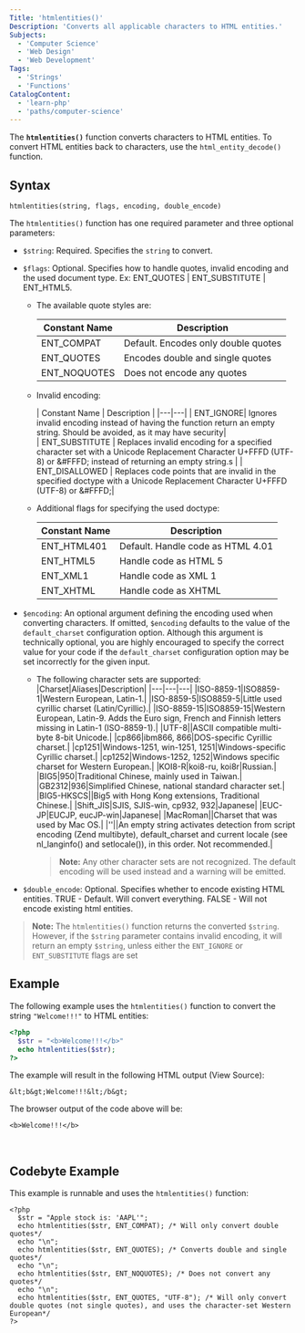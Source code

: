 ```yaml
---
Title: 'htmlentities()'
Description: 'Converts all applicable characters to HTML entities.'
Subjects:
  - 'Computer Science'
  - 'Web Design'
  - 'Web Development'
Tags:
  - 'Strings'
  - 'Functions'
CatalogContent:
  - 'learn-php'
  - 'paths/computer-science'
---
```


The **`htmlentities()`** function converts characters to HTML entities. To convert HTML entities back to characters, use the `html_entity_decode()` function.

## Syntax

```pseudo
htmlentities(string, flags, encoding, double_encode)
```

The `htmlentities()` function has one required parameter and three optional parameters:

- `$string`: Required. Specifies the `string` to convert.
- `$flags`: Optional. Specifies how to handle quotes, invalid encoding and the used document type. Ex: ENT_QUOTES | ENT_SUBSTITUTE | ENT_HTML5.

  - The available quote styles are:

    | Constant Name | Description|
    | ------------- | ----------------------------------- |
    | ENT_COMPAT    | Default. Encodes only double quotes |
    | ENT_QUOTES    | Encodes double and single quotes    |
    | ENT_NOQUOTES  | Does not encode any quotes          |

  - Invalid encoding:

    | Constant Name  | Description |                                                                                                                                     |---|---|
    | ENT_IGNORE| Ignores invalid encoding instead of having the function return an empty string. Should be avoided, as it may have security|                        
    | ENT_SUBSTITUTE | Replaces invalid encoding for a specified character set with a Unicode Replacement Character U+FFFD (UTF-8) or &#FFFD; instead of returning an empty string.s |
    | ENT_DISALLOWED | Replaces code points that are invalid in the specified doctype with a Unicode Replacement Character U+FFFD (UTF-8) or &#FFFD;|                

  - Additional flags for specifying the used doctype:

    | Constant Name | Description|
    | ------------- | --------------------------------- |
    | ENT_HTML401   | Default. Handle code as HTML 4.01 |
    | ENT_HTML5     | Handle code as HTML 5|
    | ENT_XML1      | Handle code as XML 1|
    | ENT_XHTML     | Handle code as XHTML|

- `$encoding`: An optional argument defining the encoding used when converting characters. If omitted, `$encoding` defaults to the value of the `default_charset` configuration option. Although this argument is technically optional, you are highly encouraged to specify the correct value for your code if the `default_charset` configuration option may be set incorrectly for the given input.

  - The following character sets are supported:
    |Charset|Aliases|Description|
    |---|---|---|
    |ISO-8859-1|ISO8859-1|Western European, Latin-1.|
    |ISO-8859-5|ISO8859-5|Little used cyrillic charset (Latin/Cyrillic).|
    |ISO-8859-15|ISO8859-15|Western European, Latin-9. Adds the Euro sign, French and Finnish letters missing in Latin-1 (ISO-8859-1).|
    |UTF-8||ASCII compatible multi-byte 8-bit Unicode.|
    |cp866|ibm866, 866|DOS-specific Cyrillic charset.|
    |cp1251|Windows-1251, win-1251, 1251|Windows-specific Cyrillic charset.|
    |cp1252|Windows-1252, 1252|Windows specific charset for Western European.|
    |KOI8-R|koi8-ru, koi8r|Russian.|
    |BIG5|950|Traditional Chinese, mainly used in Taiwan.|
    |GB2312|936|Simplified Chinese, national standard character set.|
    |BIG5-HKSCS||Big5 with Hong Kong extensions, Traditional Chinese.|
    |Shift_JIS|SJIS, SJIS-win, cp932, 932|Japanese|
    |EUC-JP|EUCJP, eucJP-win|Japanese|
    |MacRoman||Charset that was used by Mac OS.|
    |''||An empty string activates detection from script encoding (Zend multibyte), default_charset and current locale (see nl_langinfo() and setlocale()), in this order. Not recommended.|

    > **Note:** Any other character sets are not recognized. The default encoding will be used instead and a warning will be emitted.

- `$double_encode`: Optional. Specifies whether to encode existing HTML entities. TRUE - Default. Will convert everything. FALSE - Will not encode existing html entities.

> **Note:** The `htmlentities()` function returns the converted `$string`. However, if the `$string` parameter contains invalid encoding, it will return an empty `$string`, unless either the `ENT_IGNORE` or `ENT_SUBSTITUTE` flags are set

## Example

The following example uses the `htmlentities()` function to convert the string `"Welcome!!!"` to HTML entities:

```php
<?php
  $str = "<b>Welcome!!!</b>"
  echo htmlentities($str);
?>
```

The example will result in the following HTML output (View Source):

```shell
&lt;b&gt;Welcome!!!&lt;/b&gt;
```

The browser output of the code above will be:

```shell
<b>Welcome!!!</b>
```

<br>

## Codebyte Example

This example is runnable and uses the `htmlentities()` function:

```codebyte/php
<?php
  $str = "Apple stock is: 'AAPL'";
  echo htmlentities($str, ENT_COMPAT); /* Will only convert double quotes*/
  echo "\n";
  echo htmlentities($str, ENT_QUOTES); /* Converts double and single quotes*/
  echo "\n";
  echo htmlentities($str, ENT_NOQUOTES); /* Does not convert any quotes*/
  echo "\n";
  echo htmlentities($str, ENT_QUOTES, "UTF-8"); /* Will only convert double quotes (not single quotes), and uses the character-set Western European*/
?>
```
